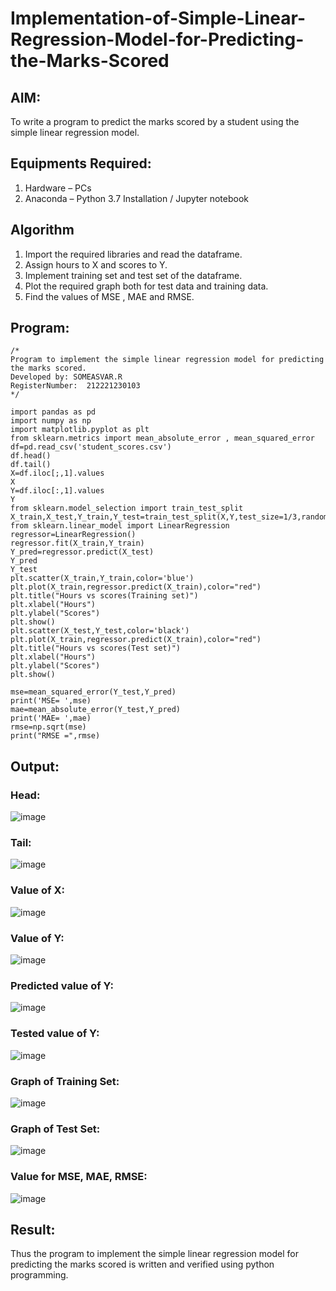 # Implementation-of-Simple-Linear-Regression-Model-for-Predicting-the-Marks-Scored

## AIM:
To write a program to predict the marks scored by a student using the simple linear regression model.

## Equipments Required:
1. Hardware – PCs
2. Anaconda – Python 3.7 Installation / Jupyter notebook

## Algorithm
1. Import the required libraries and read the dataframe.
2. Assign hours to X and scores to Y.
3. Implement training set and test set of the dataframe.
4. Plot the required graph both for test data and training data.
5. Find the values of MSE , MAE and RMSE.
 

## Program:
```
/*
Program to implement the simple linear regression model for predicting the marks scored.
Developed by: SOMEASVAR.R
RegisterNumber:  212221230103
*/
```
```
import pandas as pd
import numpy as np
import matplotlib.pyplot as plt
from sklearn.metrics import mean_absolute_error , mean_squared_error
df=pd.read_csv('student_scores.csv')
df.head()
df.tail()
X=df.iloc[;,1].values
X
Y=df.iloc[:,1].values
Y
from sklearn.model_selection import train_test_split
X_train,X_test,Y_train,Y_test=train_test_split(X,Y,test_size=1/3,random_state=0)
from sklearn.linear_model import LinearRegression
regressor=LinearRegression()
regressor.fit(X_train,Y_train)
Y_pred=regressor.predict(X_test)
Y_pred
Y_test
plt.scatter(X_train,Y_train,color='blue')
plt.plot(X_train,regressor.predict(X_train),color="red")
plt.title("Hours vs scores(Training set)")
plt.xlabel("Hours")
plt.ylabel("Scores")
plt.show()
plt.scatter(X_test,Y_test,color='black')
plt.plot(X_train,regressor.predict(X_train),color="red")
plt.title("Hours vs scores(Test set)")
plt.xlabel("Hours")
plt.ylabel("Scores")
plt.show()

mse=mean_squared_error(Y_test,Y_pred)
print('MSE= ',mse)
mae=mean_absolute_error(Y_test,Y_pred)
print('MAE= ',mae)
rmse=np.sqrt(mse)
print("RMSE =",rmse)
```

## Output:
### Head:
![image](https://user-images.githubusercontent.com/93434149/229068426-b5dae7a5-eb88-42e3-a08d-413c9141d451.png)

### Tail:
![image](https://user-images.githubusercontent.com/93434149/229068496-a2665a6d-817f-4e72-8225-3e4f72556aab.png)

### Value of X:
![image](https://user-images.githubusercontent.com/93434149/229068561-9b4d801f-87f1-4a01-8878-30f6ad23c156.png)

### Value of Y:
![image](https://user-images.githubusercontent.com/93434149/229068599-6eea1043-7def-4030-9d7d-99149575f2ea.png)

### Predicted value of Y:
![image](https://user-images.githubusercontent.com/93434149/229068658-d50f255d-bd3b-4e6c-9a4b-b3730d071b23.png)

### Tested value of Y:
![image](https://user-images.githubusercontent.com/93434149/229068708-f80490f2-2bdd-48f3-bedc-c3a6b6e5407e.png)

### Graph of Training Set:
![image](https://user-images.githubusercontent.com/93434149/229068760-9dd45a11-afc1-45da-a089-06b174873bf4.png)

### Graph of Test Set:
![image](https://user-images.githubusercontent.com/93434149/229068831-8766a5eb-4fe3-4dbf-baea-bfe3f6499223.png)

### Value for MSE, MAE, RMSE:
![image](https://user-images.githubusercontent.com/93434149/229068887-e4cc4833-3dc4-4a03-9330-5962926ecb34.png)

## Result:
Thus the program to implement the simple linear regression model for predicting the marks scored is written and verified using python programming.
